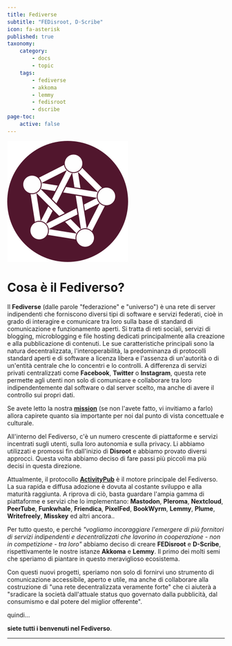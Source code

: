```yaml
---
title: Fediverse
subtitle: "FEDisroot, D·Scribe"
icon: fa-asterisk
published: true
taxonomy:
    category:
        - docs
        - topic
    tags:
        - fediverse
        - akkoma
        - lemmy
        - fedisroot
        - dscribe
page-toc:
    active: false
---
```


![](fediverse.png)

# Cosa è il Fediverso?

Il **Fediverse** (dalle parole "federazione" e "universo") è una rete di server indipendenti che forniscono diversi tipi di software e servizi federati, cioè in grado di interagire e comunicare tra loro sulla base di standard di comunicazione e funzionamento aperti. Si tratta di reti sociali, servizi di blogging, microblogging e file hosting dedicati principalmente alla creazione e alla pubblicazione di contenuti. Le sue caratteristiche principali sono la natura decentralizzata, l'interoperabilità, la predominanza di protocolli standard aperti e di software a licenza libera e l'assenza di un'autorità o di un'entità centrale che lo concentri e lo controlli. A differenza di servizi privati centralizzati come **Facebook**, **Twitter** o **Instagram**, questa rete permette agli utenti non solo di comunicare e collaborare tra loro indipendentemente dal software o dal server scelto, ma anche di avere il controllo sui propri dati.

Se avete letto la nostra [**mission**](https://disroot.org/en/mission-statement) (se non l'avete fatto, vi invitiamo a farlo) allora capirete quanto sia importante per noi dal punto di vista concettuale e culturale.

All'interno del Fediverso, c'è un numero crescente di piattaforme e servizi incentrati sugli utenti, sulla loro autonomia e sulla privacy. Li abbiamo utilizzati e promossi fin dall'inizio di **Disroot** e abbiamo provato diversi approcci. Questa volta abbiamo deciso di fare passi più piccoli ma più decisi in questa direzione.


Attualmente, il protocollo [**ActivityPub**](https://www.w3.org/TR/activitypub/) è il motore principale del Fediverso. La sua rapida e diffusa adozione è dovuta al costante sviluppo e alla maturità raggiunta. A riprova di ciò, basta guardare l'ampia gamma di piattaforme e servizi che lo implementano: **Mastodon**, **Pleroma**, **Nextcloud**, **PeerTube**, **Funkwhale**, **Friendica**, **PixelFed**, **BookWyrm**, **Lemmy**, **Plume**, **Writefreely**, **Misskey** ed altri ancora..

Per tutto questo, e perché _"vogliamo incoraggiare l'emergere di più fornitori di servizi indipendenti e decentralizzati che lavorino in cooperazione - non in competizione - tra loro"_ abbiamo deciso di creare **FEDisroot** e **D-Scribe**, rispettivamente le nostre istanze **Akkoma** e **Lemmy**. Il primo dei molti semi che speriamo di piantare in questo meraviglioso ecosistema.

Con questi nuovi progetti, speriamo non solo di fornirvi uno strumento di comunicazione accessibile, aperto e utile, ma anche di collaborare alla costruzione di "una rete decentralizzata veramente forte" che ci aiuterà a "sradicare la società dall'attuale status quo governato dalla pubblicità, dal consumismo e dal potere del miglior offerente".

quindi...

**siete tutti i benvenuti nel Fediverso**.

---
